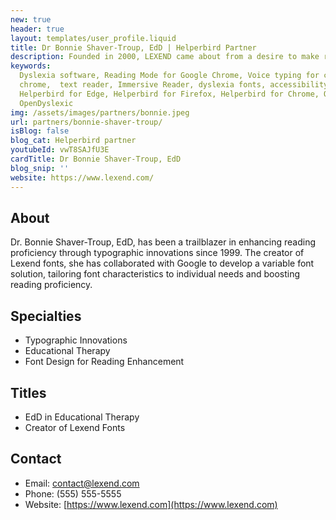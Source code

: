 ```yaml
---
new: true
header: true
layout: templates/user_profile.liquid
title: Dr Bonnie Shaver-Troup, EdD | Helperbird Partner
description: Founded in 2000, LEXEND came about from a desire to make reading easier for everyone. As an Educational Therapist, Bonnie Shaver-Troup, EdD, observed that reading issues masked the individual’s true capability and intelligence. 
keywords:
  Dyslexia software, Reading Mode for Google Chrome, Voice typing for chrome, Text to speech for
  chrome,  text reader, Immersive Reader, dyslexia fonts, accessibility software, dyslexia software,
  Helperbird for Edge, Helperbird for Firefox, Helperbird for Chrome, Opendyslexic for Chrome,
  OpenDyslexic
img: /assets/images/partners/bonnie.jpeg
url: partners/bonnie-shaver-troup/
isBlog: false
blog_cat: Helperbird partner
youtubeId: vwT8SAJfU3E
cardTitle: Dr Bonnie Shaver-Troup, EdD
blog_snip: ''
website: https://www.lexend.com/
---
```




## About
Dr. Bonnie Shaver-Troup, EdD, has been a trailblazer in enhancing reading proficiency through typographic innovations since 1999. The creator of Lexend fonts, she has collaborated with Google to develop a variable font solution, tailoring font characteristics to individual needs and boosting reading proficiency.

## Specialties
- Typographic Innovations
- Educational Therapy
- Font Design for Reading Enhancement

## Titles
- EdD in Educational Therapy
- Creator of Lexend Fonts

## Contact
- Email: contact@lexend.com
- Phone: (555) 555-5555
- Website: [https://www.lexend.com](https://www.lexend.com)

